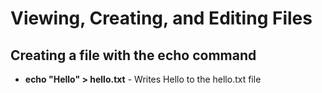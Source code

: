# Viewing, Creating, and Editing Files

## Creating a file with the echo command

- **echo "Hello" > hello.txt** - Writes Hello to the hello.txt file